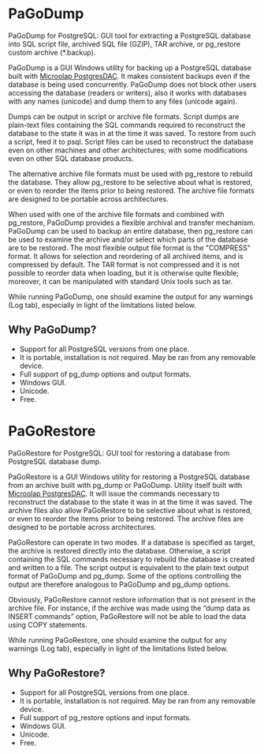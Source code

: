 # PaGoDump

PaGoDump for PostgreSQL: GUI tool for extracting a PostgreSQL database into SQL script file, archived SQL file (GZIP), TAR archive, or pg_restore custom archive (*.backup).

PaGoDump is a GUI Windows utility for backing up a PostgreSQL database built with [Microolap PostgresDAC](http://microolap.com/products/connectivity/postgresdac/). It makes consistent backups even if the database is being used concurrently. PaGoDump does not block other users accessing the database (readers or writers), also it works with databases with any names (unicode) and dump them to any files (unicode again).

Dumps can be output in script or archive file formats. Script dumps are plain-text files containing the SQL commands required to reconstruct the database to the state it was in at the time it was saved. To restore from such a script, feed it to psql. Script files can be used to reconstruct the database even on other machines and other architectures; with some modifications even on other SQL database products.

The alternative archive file formats must be used with pg_restore to rebuild the database. They allow pg_restore to be selective about what is restored, or even to reorder the items prior to being restored. The archive file formats are designed to be portable across architectures.

When used with one of the archive file formats and combined with pg_restore, PaGoDump provides a flexible archival and transfer mechanism. PaGoDump can be used to backup an entire database, then pg_restore can be used to examine the archive and/or select which parts of the database are to be restored. The most flexible output file format is the "COMPRESS" format. It allows for selection and reordering of all archived items, and is compressed by default. The TAR format is not compressed and it is not possible to reorder data when loading, but it is otherwise quite flexible; moreover, it can be manipulated with standard Unix tools such as tar.

While running PaGoDump, one should examine the output for any warnings (Log tab), especially in light of the limitations listed below.

## Why PaGoDump?

* Support for all PostgreSQL versions from one place.
* It is portable, installation is not required. May be ran from any removable device.
* Full support of pg_dump options and output formats.
* Windows GUI.
* Unicode.
* Free. 

# PaGoRestore

PaGoRestore for PostgreSQL: GUI tool for restoring a database from PostgreSQL database dump.

PaGoRestore is a GUI Windows utility for restoring a PostgreSQL database from an archive built with pg_dump or PaGoDump. Utility itself built with [Microolap PostgresDAC](http://microolap.com/products/connectivity/postgresdac/). It will issue the commands necessary to reconstruct the database to the state it was in at the time it was saved. The archive files also allow PaGoRestore to be selective about what is restored, or even to reorder the items prior to being restored. The archive files are designed to be portable across architectures.

PaGoRestore can operate in two modes. If a database is specified as target, the archive is restored directly into the database. Otherwise, a script containing the SQL commands necessary to rebuild the database is created and written to a file. The script output is equivalent to the plain text output format of PaGoDump and pg_dump. Some of the options controlling the output are therefore analogous to PaGoDump and pg_dump options.

Obviously, PaGoRestore cannot restore information that is not present in the archive file. For instance, if the archive was made using the “dump data as INSERT commands” option, PaGoRestore will not be able to load the data using COPY statements.

While running PaGoRestore, one should examine the output for any warnings (Log tab), especially in light of the limitations listed below.

## Why PaGoRestore?

* Support for all PostgreSQL versions from one place.
* It is portable, installation is not required. May be ran from any removable device.
* Full support of pg_restore options and input formats.
* Windows GUI.
* Unicode.
* Free. 


